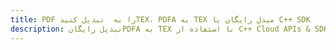 ---title: PDF را به  تبدیل کنیدTEX، PDFA به TEX مبدل رایگان یا C++ SDKdescription: تبدیل رایگانPDFA به TEX با استفاده از C++ Cloud APIs & SDK همچنین اسناد PDF را در Cloud ایجاد، ویرایش و رندر کنید.---